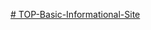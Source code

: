 [# TOP-Basic-Informational-Site](https://www.theodinproject.com/lessons/nodejs-basic-informational-site)
